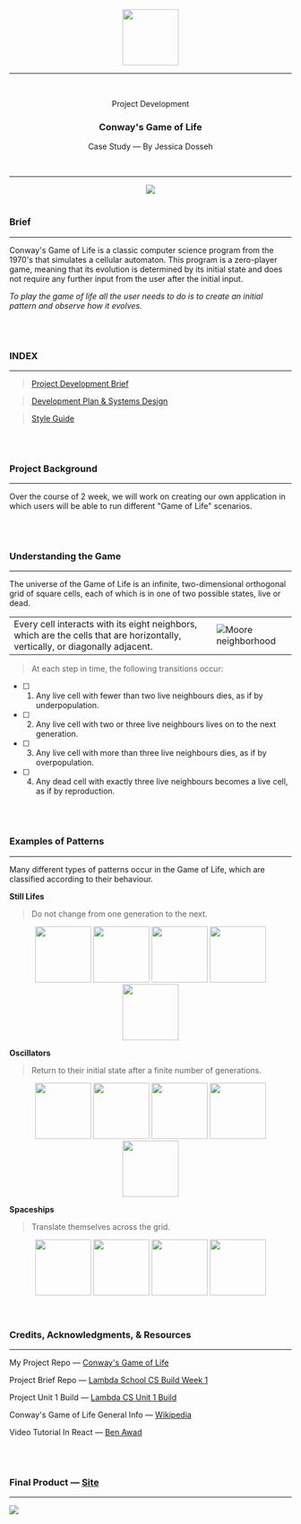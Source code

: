 <div align="center">
  <img src="https://image.winudf.com/v2/image1/Y29tLm5kZWxhbm91LmNvbndheXNnYW1lb2ZsaWZlX2ljb25fMTU0NDk3NjIyNl8wOTQ/icon.png?w=170&fakeurl=1" width="100" height="100" />
  
  <hr height="0.5px" />
  
  <br/>
  <p> Project Development </p>
  <h3> Conway's Game of Life </h3>
  <p> Case Study — By Jessica Dosseh </p>
  <br/>
</div>

<hr/>

<div align="center">
  <img src="https://miro.medium.com/max/2880/1*kgKiA_HenGmn151uJNaXJw.gif" />
</div>

<br/>

### Brief

___

Conway's Game of Life is a classic computer science program from the 1970's that simulates a cellular automaton. This program is a zero-player game, meaning that its evolution is determined by its initial state and does not require any further input from the user after the initial input. 

_To play the game of life all the user needs to do is to create an initial pattern and observe how it evolves._


<br/>
<br/>


### INDEX

___

> [Project Development Brief](https://github.com/JessicaDosseh/Conway_Game_Of_Life/blob/main/README.md) 

> [Development Plan & Systems Design](https://github.com/JessicaDosseh/Conway_Game_Of_Life/blob/main/Development%20Design/Development_Design.md)

> [Style Guide](https://github.com/JessicaDosseh/Conway_Game_Of_Life/blob/main/Style%20Guide/Style_Guide.md)


<br/>
<br/>


### Project Background

___

Over the course of 2 week, we will work on creating our own application in which users will be able to run different "Game of Life" scenarios.


<br/>
<br/>

### Understanding the Game

___

The universe of the Game of Life is an infinite, two-dimensional orthogonal grid of square cells, each of which is in one of two possible states, live or dead. 

|       |       |
| ----- | ----- |
| Every cell interacts with its eight neighbors, which are the cells that are horizontally, vertically, or diagonally adjacent. | ![Moore neighborhood](https://upload.wikimedia.org/wikipedia/commons/thumb/4/4d/Moore_neighborhood_with_cardinal_directions.svg/220px-Moore_neighborhood_with_cardinal_directions.svg.png) |

> At each step in time, the following transitions occur:

- [ ] 1. Any live cell with fewer than two live neighbours dies, as if by underpopulation.
- [ ] 2. Any live cell with two or three live neighbours lives on to the next generation.
- [ ] 3. Any live cell with more than three live neighbours dies, as if by overpopulation.
- [ ] 4. Any dead cell with exactly three live neighbours becomes a live cell, as if by reproduction.


<br/>
<br/>

### Examples of Patterns

___

Many different types of patterns occur in the Game of Life, which are classified according to their behaviour.

**Still Lifes** 

> Do not change from one generation to the next.

<div align="center">
  <span align="center">
      <img src="https://upload.wikimedia.org/wikipedia/commons/thumb/9/96/Game_of_life_block_with_border.svg/66px-Game_of_life_block_with_border.svg.png" width="100" height="100" />
      <img src="https://upload.wikimedia.org/wikipedia/commons/thumb/6/67/Game_of_life_beehive.svg/98px-Game_of_life_beehive.svg.png" width="100" height="100" />
      <img src="https://upload.wikimedia.org/wikipedia/commons/thumb/f/f4/Game_of_life_loaf.svg/98px-Game_of_life_loaf.svg.png" width="100" height="100" />
      <img src="https://upload.wikimedia.org/wikipedia/commons/thumb/7/7f/Game_of_life_boat.svg/82px-Game_of_life_boat.svg.png" width="100" height="100" />
      <img src="https://upload.wikimedia.org/wikipedia/commons/thumb/3/31/Game_of_life_flower.svg/82px-Game_of_life_flower.svg.png" width="100" height="100" />
  </span>
</div>

**Oscillators**

> Return to their initial state after a finite number of generations.

<div align="center">
  <span align="center">
    <img src="https://upload.wikimedia.org/wikipedia/commons/9/95/Game_of_life_blinker.gif" width="100" height="100" />
    <img src="https://upload.wikimedia.org/wikipedia/commons/1/12/Game_of_life_toad.gif" width="100" height="100" />
    <img src="https://upload.wikimedia.org/wikipedia/commons/1/1c/Game_of_life_beacon.gif" width="100" height="100" />
    <img src="https://upload.wikimedia.org/wikipedia/commons/0/07/Game_of_life_pulsar.gif" width="100" height="100" />
    <img src="https://upload.wikimedia.org/wikipedia/commons/f/fb/I-Column.gif" width="100" height="100" />
  </span>
</div>

**Spaceships**

> Translate themselves across the grid.

<div align="center">
  <span align="center">
   <img src="https://upload.wikimedia.org/wikipedia/commons/f/f2/Game_of_life_animated_glider.gif" width="100" height="100" />
    <img src="https://upload.wikimedia.org/wikipedia/commons/3/37/Game_of_life_animated_LWSS.gif" width="100" height="100" />
    <img src="https://upload.wikimedia.org/wikipedia/commons/4/4e/Animated_Mwss.gif" width="100" height="100" />
    <img src="https://upload.wikimedia.org/wikipedia/commons/4/4f/Animated_Hwss.gif" width="100" height="100" />
  </span>
</div>

<br/>
<br/>

### Credits, Acknowledgments, & Resources 

___


My Project Repo — [Conway's Game of Life](https://github.com/JessicaDosseh/Conway_Game_Of_Life)

Project Brief Repo — [Lambda School CS Build Week 1](https://github.com/LambdaSchool/CS-Build-Week-1)

Project Unit 1 Build — [Lambda CS Unit 1 Build](https://learn.lambdaschool.com/cs/sprint/recvDjRQEq49uoWsU)

Conway's Game of Life General Info — [Wikipedia](https://en.wikipedia.org/wiki/Conway%27s_Game_of_Life)

Video Tutorial In React —  [Ben Awad](https://www.youtube.com/watch?v=DvVt11mPuM0)

<br/>
<br/>

### Final Product — [Site](https://jessicadosseh-conway-game-of-life.netlify.app/)

___

<img src='https://github.com/JessicaDosseh/Conway_Game_Of_Life/blob/main/conway_game_of_life/public/Conway_Game_Of_Life.gif?raw=true' href='https://jessicadosseh-conway-game-of-life.netlify.app/'/>

<br/>


